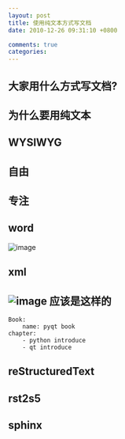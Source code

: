 ```yaml
---
layout: post
title: 使用纯文本方式写文档
date: 2010-12-26 09:31:10 +0800

comments: true
categories: 
---
```

大家用什么方式写文档?
---------------------

为什么要用纯文本
----------------

WYSIWYG
-------

自由
----

专注
----

word
----

![image](http://www.viemu.com/ViEmu-Word-2007.gif)

xml
---

![image](http://www.kirupa.com/net/images/xml_doc2.gif)
应该是这样的
------------

    Book:
        name: pyqt book
    chapter:
        - python introduce
        - qt introduce

reStructuredText
----------------

rst2s5
------

sphinx
------